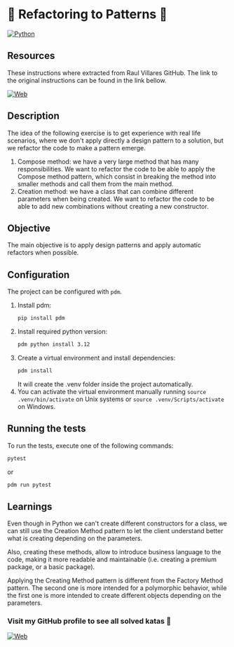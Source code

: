 # :wrench: Refactoring to Patterns :wrench:

[![Python](https://img.shields.io/badge/Python-3.12+-yellow?style=for-the-badge&logo=python&logoColor=white&labelColor=101010)](https://python.org)

## Resources

These instructions where extracted from Raul Villares GitHub. The link to the original instructions can be found in the link bellow.

[![Web](https://img.shields.io/badge/GitHub-raulvillares-14a1f0?style=for-the-badge&logo=github&logoColor=white&labelColor=101010)](https://github.com/raulvillares/refactoring-to-patterns/tree/master)

## Description

The idea of the following exercise is to get experience with real life scenarios, where we don't apply directly a design pattern to a solution,
but we refactor the code to make a pattern emerge.

1. Compose method: we have a very large method that has many responsibilities. We want to refactor the code to be able to apply 
the Compose method pattern, which consist in breaking the method into smaller methods and call them from the main method.
2. Creation method: we have a class that can combine different parameters when being created. We want to refactor the code to be able to add
new combinations without creating a new constructor.

## Objective

The main objective is to apply design patterns and apply automatic refactors when possible.

## Configuration

The project can be configured with `pdm`.

1. Install pdm:
    ```bash
    pip install pdm
    ```
2. Install required python version:
    ```bash
    pdm python install 3.12
    ```
3. Create a virtual environment and install dependencies:
    ```bash
    pdm install
    ```
   It will create the .venv folder inside the project automatically.
4. You can activate the virtual environment manually running `source .venv/bin/activate` on Unix systems or `source .venv/Scripts/activate` on Windows.

## Running the tests

To run the tests, execute one of the following commands:

```bash
pytest
```

or

```bash
pdm run pytest
```

## Learnings

Even though in Python we can't create different constructors for a class, we can still use the Creation Method pattern to let the client
understand better what is creating depending on the parameters.

Also, creating these methods, allow to introduce business language to the code, making it more readable and maintainable (i.e. creating a
premium package, or a basic package).

Applying the Creating Method pattern is different from the Factory Method pattern. The second one is more intended for a polymorphic behavior,
while the first one is more intended to create different objects depending on the parameters.

### Visit my GitHub profile to see all solved katas 🚀

[![Web](https://img.shields.io/badge/GitHub-Dimanu.py-14a1f0?style=for-the-badge&logo=github&logoColor=white&labelColor=101010)](https://github.com/dimanu-py/code-katas)